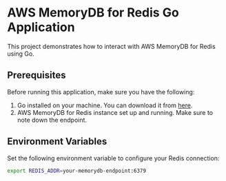 # AWS MemoryDB for Redis Go Application

This project demonstrates how to interact with AWS MemoryDB for Redis using Go.

## Prerequisites

Before running this application, make sure you have the following:

1. Go installed on your machine. You can download it from [here](https://golang.org/dl/).
2. AWS MemoryDB for Redis instance set up and running. Make sure to note down the endpoint.

## Environment Variables

Set the following environment variable to configure your Redis connection:

```bash
export REDIS_ADDR=your-memorydb-endpoint:6379
